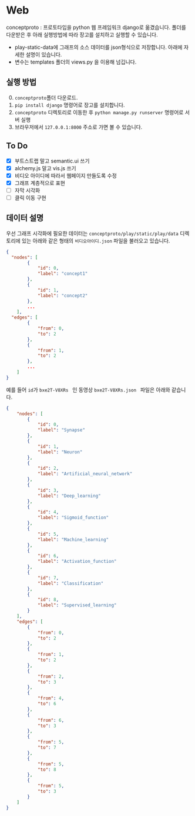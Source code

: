 # Web
conceptproto : 프로토타입을 python 웹 프레임워크 django로 옮겼습니다. 폴더를 다운받은 후 아래 실행방법에 따라 장고를 설치하고 실행할 수 있습니다.
 - play-static-data에 그래프의 소스 데이터를 json형식으로 저장합니다. 아래에 자세한 설명이 있습니다.
 - 변수는 templates 폴더의 views.py 을 이용해 넘깁니다.

## 실행 방법
0. `conceptproto`폴더 다운로드.
1. `pip install django` 명령어로 장고를 설치합니다.
2. `conceptproto` 디렉토리로 이동한 후 `python manage.py runserver` 명령어로 서버 실행
3. 브라우저에서  `127.0.0.1:8000` 주소로 가면 볼 수 있습니다.

## To Do
- [x] 부트스트랩 말고 semantic.ui 쓰기
- [x] alchemy.js 말고 vis.js 쓰기
- [x] 비디오 아이디에 따라서 웹페이지 만들도록 수정
- [x] 그래프 계층적으로 표현
- [ ] 자막 시각화
- [ ] 클릭 이동 구현

## 데이터 설명
우선 그래프 시각화에 필요한 데이터는 `conceptproto/play/static/play/data` 디렉토리에 있는 아래와 같은 형태의  `비디오아이디.json` 파일을 불러오고 있습니다.

```json
{
  "nodes": [
        {
            "id": 0,
            "label": "concept1"
        },
        {
            "id": 1,
            "label": "concept2"
        },
        ...
    ],
  "edges": [
        {
            "from": 0,
            "to": 2
        },
        {
            "from": 1,
            "to": 2
        },
        ...
    ]
}
```

예를 들어 `id`가 `bxe2T-V8XRs ` 인 동영상  `bxe2T-V8XRs.json ` 파일은 아래와 같습니다. 

```json
{
    "nodes": [
        {
            "id": 0,
            "label": "Synapse"
        },
        {
            "id": 1,
            "label": "Neuron"
        },
        {
            "id": 2,
            "label": "Artificial_neural_network"
        },
        {
            "id": 3,
            "label": "Deep_learning"
        },
        {
            "id": 4,
            "label": "Sigmoid_function"
        },
        {
            "id": 5,
            "label": "Machine_learning"
        },
        {
            "id": 6,
            "label": "Activation_function"
        },
        {
            "id": 7,
            "label": "Classification"
        },
        {
            "id": 8,
            "label": "Supervised_learning"
        }
    ],
    "edges": [
        {
            "from": 0,
            "to": 2
        },
        {
            "from": 1,
            "to": 2
        },
        {
            "from": 2,
            "to": 3
        },
        {
            "from": 4,
            "to": 6
        },
        {
            "from": 6,
            "to": 3
        },
        {
            "from": 5,
            "to": 7
        },
        {
            "from": 5,
            "to": 8
        },
        {
            "from": 5,
            "to": 3
        }
    ]
}
```

